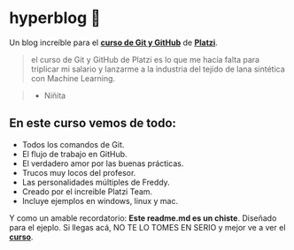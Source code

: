 # hyperblog 💚
Un blog increíble para el **[curso de Git y GitHub](https://platzi.com/cursos/git-github/ "curso de Git y GitHub")** de **[Platzi](https://platzi.com "Platzi")**.
> el curso de Git y GitHub de Platzi es lo que me hacía falta para triplicar mi salario y lanzarme a la industria del tejido de lana sintética con Machine Learning.

> - Niñita

## En este curso vemos de todo:
* Todos los comandos de Git.
* El flujo de trabajo en GitHub.
* El verdadero amor por las buenas prácticas.
* Trucos muy locos del profesor.
* Las personalidades múltiples de Freddy.
* Creado por el increible Platzi Team.
* Incluye ejemplos en windows, linux y mac.

Y como un amable recordatorio: **Este readme.md es un chiste**. Diseñado para el ejeplo. Si llegas acá, NO TE LO TOMES EN SERIO y mejor ve a ver el **[curso](https://platzi.com/cursos/git-github/ "curso")**.